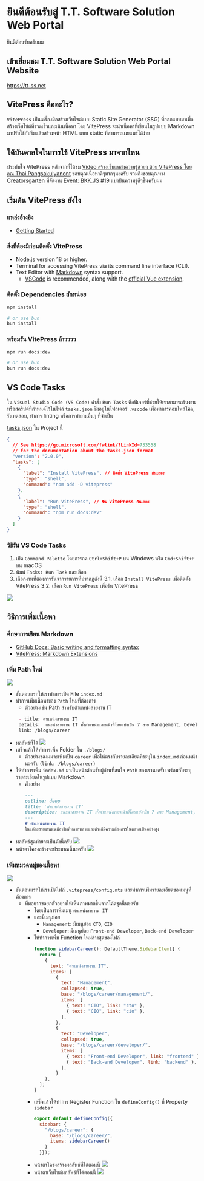 # ยินดีต้อนรับสู่ T.T. Software Solution Web Portal
ยินดีต้อนรับครับผม

## เข้าเยี่ยมชม T.T. Software Solution Web Portal Website
https://tt-ss.net

## VitePress คืออะไร?
`VitePress` เป็นเครื่องมือสร้างเว็บไซต์แบบ Static Site Generator (SSG) ที่ออกแบบมาเพื่อสร้างเว็บไซต์ที่รวดเร็วและเน้นเนื้อหา โดย VitePress จะนำเนื้อหาที่เขียนในรูปแบบ Markdown มาปรับใช้กับธีมแล้วสร้างหน้า HTML แบบ static ที่สามารถเผยแพร่ได้ง่าย

## ได้บันดาลใจในการใช้ VitePress มาจากไหน
ประทับใจ VitePress หลังจากที่ได้ชม [Video สร้างเว็บแหล่งความรู้สวยๆ ด้วย VitePress โดยคุณ Thai Pangsakulyanont](https://www.youtube.com/watch?v=szr7swXqPSw)
ขอบคุณเนื้อหาดีๆมากๆนะครับ 
รวมถึงขอบคุณทาง [Creatorsgarten](https://www.youtube.com/@creatorsgarten) ที่จัดงาน [Event: BKK.JS #19](https://creatorsgarten.org/event/bkkjs19) แบ่งปันความรู้ดีๆขึ้นครับผม

## เริ่มต้น VitePress ยังไง
### แหล่งอ้างอิง
- [Getting Started](https://vitepress.dev/guide/getting-started)

### สิ่งที่ต้องมีก่อนติดตั้ง VitePress
- [Node.js](https://nodejs.org/) version 18 or higher.
- Terminal for accessing VitePress via its command line interface (CLI).
- Text Editor with [Markdown](https://en.wikipedia.org/wiki/Markdown) syntax support.
   - [VSCode](https://code.visualstudio.com/) is recommended, along with the [official Vue extension](https://marketplace.visualstudio.com/items?itemName=Vue.volar).


### ติดตั้ง Dependencies สักหน่อย
```bash
npm install

# or use bun
bun install
```

### พร้อมรัน VitePress ล้าวววว
```bash
npm run docs:dev

# or use bun
bun run docs:dev
```

## VS Code Tasks
ใน `Visual Studio Code (VS Code)` คำสั่ง `Run Tasks` คือฟีเจอร์ที่ช่วยให้เราสามารถรันงานหรือสคริปต์ที่กำหนดไว้ในไฟล์ `tasks.json` ซึ่งอยู่ในโฟลเดอร์ `.vscode` เพื่อทำการคอมไพล์โค้ด, รันทดสอบ, ทำการ linting หรือการทำงานอื่นๆ ที่จำเป็น

[tasks.json](./.vscode/tasks.json) ใน Project นี้
```json
{
  // See https://go.microsoft.com/fwlink/?LinkId=733558
  // for the documentation about the tasks.json format
  "version": "2.0.0",
  "tasks": [
    {
      "label": "Install VitePress", // ติดตั้ง VitePress กันเถอะ 
      "type": "shell",
      "command": "npm add -D vitepress"
    },
    {
      "label": "Run VitePress", // รัน VitePress กันเถอะ
      "type": "shell",
      "command": "npm run docs:dev"
    }
  ]
}
```

### วิธีรัน VS Code Tasks
1.	เปิด `Command Palette` โดยการกด `Ctrl+Shift+P` บน Windows หรือ `Cmd+Shift+P` บน macOS
2.	พิมพ์ `Tasks: Run Task` และเลือก
3.	เลือกงานที่ต้องการรันจากรายการที่ปรากฏดังนี้
   3.1. เลือก `Install VitePress` เพื่อติดตั้ง VitePress
   3.2. เลือก `Run VitePress` เพื่อรัน VitePress

![](./images/vscodetasks.jpg)

## วิธีการเพิ่มเนื้อหา

### ศึกษาการเขียน Markdown 
- [GitHub Docs: Basic writing and formatting syntax](https://docs.github.com/en/get-started/writing-on-github/getting-started-with-writing-and-formatting-on-github/basic-writing-and-formatting-syntax)
- [VitePress: Markdown Extensions](https://vitepress.dev/guide/markdown)

### เพิ่ม Path ใหม่
![](./images/Path01.jpg)

- ขั้นตอนแรกให้เราทำการเปิด File `index.md`
- ทำการเพิ่มเนื้อหาของ `Path` ใหม่ที่ต้องการ
   - ตัวอย่างเช่น Path สำหรับตำแหน่งสายงาน IT
   ```markdown
    - title: ตำแหน่งสายงาน IT
    details:  แนะนำสายงาน IT ทั้งตำแหน่งและหน้าที่โดยแบ่งเป็น 7 สาย Management, Developer, QA/Tester, Designer, Analyst, Data, Infrastructure และ Support 
    link: /blogs/career
   ``` 
- ผลลัพธ์ที่ได้
 ![](./images/Path03.jpg)
- เสร็จแล้วให้ทำการเพิ่ม Folder ใน `./blogs/`
  - ตัวอย่างของผมจะเพิ่มเป็น `career` เพื่อให้ตรงกับรายละเอียดที่ระบุใน `index.md` ก่อนหน้านะครับ (`link: /blogs/career`)
- ให้ทำการเพิ่ม `index.md` มาเป็นหน้าต้อนรับผู้อ่านที่สนใจ `Path` ของเรานะครับ พร้อมกับระบุรายละเอียดในรูปแบบ Markdown
  - ตัวอย่าง
    ```markdown
    ---
    outline: deep
    title: 'ตำแหน่งสายงาน IT'
    description: แนะนำสายงาน IT ทั้งตำแหน่งและหน้าที่โดยแบ่งเป็น 7 สาย Management, Developer, QA/Tester, Designer, Analyst, Data, Infrastructure และ Support
    ---
    # ตำแหน่งสายงาน IT
    ในแต่ละสายงานนั่นมีอาชีพที่หลากหลายและต่างก็มีความต้องการในตลาดเป็นอย่างสูง 
    ```
- ผลลัพธ์สุดท้ายจะเป็นดังนี้ครับ
  ![](./images/Path04.jpg)
- หน้าตาโครงสร้างจะประมาณนี้นะครับ
  ![](./images/Path05.jpg)
  
### เพิ่มหมวดหมู่ของเนื้อหา
![](./images/Path02.jpg)

- ขั้นตอนแรกให้เราเปิดไฟล์ `.vitepress/config.mts` และทำการเพิ่มรายละเอียดของเมนูที่ต้องการ
  - ทีมอยากขอยกตัวอย่างให้เห็นภาพมากขึ้นจากโค้ดชุดนี้นะครับ 
    - โดยเป็นการเพิ่มเมนู `ตำแหน่งสายงาน IT` 
    - และมีเมนูย่อย 
      - `Management`: มีเมนูย่อย `CTO`, `CIO`
      - `Developer`: มีเมนูย่อย `Front-end Developer`, `Back-end Developer`
    - ให้ทำการเพิ่ม Function ใหม่ล่างสุดของไฟล์
      ```javascript
      function sidebarCareer(): DefaultTheme.SidebarItem[] {
        return [
          {
            text: "ตำแหน่งสายงาน IT",
            items: [
              {
                text: "Management",
                collapsed: true,
                base: "/blogs/career/management/",
                items: [
                  { text: "CTO", link: "cto" },
                  { text: "CIO", link: "cio" },
                ],
              },
              {
                text: "Developer",
                collapsed: true,
                base: "/blogs/career/developer/",
                items: [
                  { text: "Front-end Developer", link: "frontend" },
                  { text: "Back-end Developer", link: "backend" },
                ],
              }
          },
        ];
      }
      ```
    - เสร็จแล้วให้ทำการ Register Function ใน `defineConfig()` ที่ Property  `sidebar`
      ```javascript
      export default defineConfig({
        sidebar: {
          "/blogs/career": {
            base: "/blogs/career/",
            items: sidebarCareer()
          }
        }});
      ```
    - หน้าตาโครงสร้างผลลัพธ์ที่ได้ตอนนี้
      ![](./images/Path06.jpg)
    - หน้าตาเว็บไซต์ผลลัพธ์ที่ได้ตอนนี้
      ![](./images/Path07.jpg)